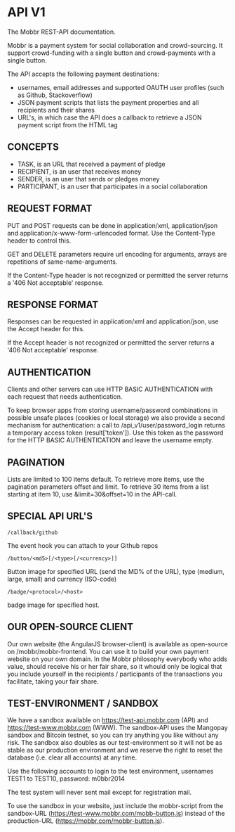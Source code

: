 API V1
======

The Mobbr REST-API documentation.

Mobbr is a payment system for social collaboration and crowd-sourcing. It support crowd-funding with a single button and crowd-payments with a single button.

The API accepts the following payment destinations:
- usernames, email addresses and supported OAUTH user profiles (such as Github, Stackoverflow)
- JSON payment scripts that lists the payment properties and all recipients and their shares
- URL's, in which case the API does a callback to retrieve a JSON payment script from the <metadata name="participation" content="..." /> HTML tag

CONCEPTS
--------
- TASK, is an URL that received a payment of pledge
- RECIPIENT, is an user that receives money
- SENDER, is an user that sends or pledges money
- PARTICIPANT, is an user that participates in a social collaboration


REQUEST FORMAT
--------------

PUT and POST requests can be done in application/xml, application/json and application/x-www-form-urlencoded format. Use the Content-Type header to control this.

GET and DELETE parameters require url encoding for arguments, arrays are repetitions of same-name-arguments.

If the Content-Type header is not recognized or permitted the server returns a '406 Not acceptable' response.

RESPONSE FORMAT
---------------

Responses can be requested in application/xml and application/json, use the Accept header for this.

If the Accept header is not recognized or permitted the server returns a '406 Not acceptable' response.

AUTHENTICATION
--------------

Clients and other servers can use HTTP BASIC AUTHENTICATION with each request that needs authentication.

To keep browser apps from storing username/password combinations in possible unsafe places (cookies or local storage) we also provide a second mechanism for authentication: a call to /api_v1/user/password_login returns a temporary access token (result['token']). Use this token as the password for the HTTP BASIC AUTHENTICATION and leave the username empty.

PAGINATION
----------

Lists are limited to 100 items default. To retrieve more items, use the pagination parameters offset and limit. To retrieve 30 items from a list starting at item 10, use &limit=30&offset=10 in the API-call.

SPECIAL API URL'S
-----------------

    /callback/github

The event hook you can attach to your Github repos

    /button/<md5>[/<type>[/<currency>]]

Button image for specified URL (send the MD% of the URL), type (medium, large, small) and currency (ISO-code)

    /badge/<protocol>/<host>

badge image for specified host.

OUR OPEN-SOURCE CLIENT
----------------------

Our own website (the AngularJS browser-client) is available as open-source on /mobbr/mobbr-frontend. You can use it to build your own payment website on your own domain. In the Mobbr philosophy everybody who adds value, should receive his or her fair share, so it whould only be logical that you include yourself in the recipients / participants of the transactions you facilitate, taking your fair share.

TEST-ENVIRONMENT / SANDBOX
--------------------------

We have a sandbox available on https://test-api.mobbr.com (API) and https://test-www.mobbr.com (WWW). The sandbox-API uses the Mangopay sandbox and Bitcoin testnet, so you can try anything you like without any risk. The sandbox also doubles as our test-environment so it will not be as stable as our production environment and we reserve the right to reset the database (i.e. clear all accounts) at any time.

Use the following accounts to login to the test environment, usernames TEST1 to TEST10, password: m0bbr2014

The test system will never sent mail except for registration mail.

To use the sandbox in your website, just include the mobbr-script from the sandbox-URL (https://test-www.mobbr.com/mobb-button.js) instead of the production-URL (https://mobbr.com/mobbr-button.js).

